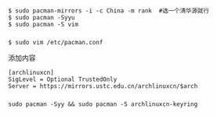 ###
```
$ sudo pacman-mirrors -i -c China -m rank  #选一个清华源就行
$ sudo pacman -Syyu
$ sudo pacman -S vim
```

### 
```
$ sudo vim /etc/pacman.conf
```
添加内容
```
[archlinuxcn]
SigLevel = Optional TrustedOnly
Server = https://mirrors.ustc.edu.cn/archlinuxcn/$arch
```
###
```
sudo pacman -Syy && sudo pacman -S archlinuxcn-keyring
```
